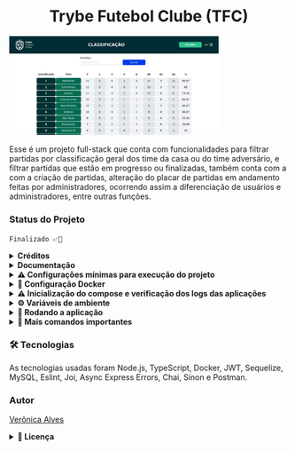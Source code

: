 <main>
  <h1 align="center">Trybe Futebol Clube (TFC)</h1>
  
  <img width='75%' src="./front-TFC.png" alt="Front-end da aplicação do TFC que mostra o campo de busca e os dados do time."/>
  
  <p>
  Esse é um projeto full-stack que conta com funcionalidades para filtrar partidas por classificação geral dos time da casa ou do time adversário, e filtrar partidas que estão em progresso ou finalizadas, também conta com a com a criação de partidas, alteração do placar de partidas em andamento feitas por administradores, ocorrendo assim a diferenciação de usuários e administradores, entre outras funções.
  </p>

  <h3>Status do Projeto</h3>
  
    Finalizado ✅🚀

<details>
    <summary><strong>Créditos</strong></summary>
    
    O Front-end foi feito pela equipe de devs da Trybe, para agilizar no tempo de realização do projeto pelo aluno, mas isso apenas acontece pois compreendemos a estrutura do React e a lógica realizada nesse projeto!

</details>

<details>
    <summary><strong>Documentação</strong></summary>
    
    A documentação da API está disponível no site do Postman. Para acessar a documentação, siga estes passos:

  - Acesse a <a href="https://www.postman.com/veronica-alves/workspace/trybe-futebol-clube/api/3555f031-b7a9-47d9-99b7-87e89ecbd0f5/documentation/21412246-507882f8-768f-4993-9064-71d9220c294b">documentação</a>.
  - Se você não tiver uma conta no Postman, será necessário criar uma para acessá-la.
  - Depois de acessar a documentação, revise as solicitações, corpos e respostas para entender melhor como usar a API.

</details>
 
<details>
    <summary><strong>⚠️ Configurações mínimas para execução do projeto</strong></summary><br />

Na sua máquina você deve ter:

 - Sistema Operacional Distribuição Unix
 - Node versão 16
 - Docker
 - Docker-compose versão >=1.29.2

➡️ O `node` deve ter versão igual ou superior à `16.15.0 LTS`:
  - Rode os comandos abaixo para instalar a versão correta de `node` e usá-la:
    - `nvm install 16 --lts`
    - `nvm use 16`
    - `nvm alias default 16`

➡️ O`docker-compose` deve ter versão igual ou superior à`ˆ1.29.2`

</details>

<details>
    <summary><strong>🐳 Configuração Docker</strong></summary><br />

  ### Docker e Docker-compose

  ⚠ O seu docker-compose precisa estar na versão 1.29 ou superior.  ⚠

⚠️ **Atenção:**

- O arquivo `docker-compose.yml` pode ser utilizado para executar a aplicação na sua máquina local, para isso é necessário executar o comando `npm run compose:up` na raiz do projeto.
- Caso você queira realizar modificações no projeto, prefira o usar o comando `npm run compose:up:dev`, pois diferente do comando anterior este comando está configurado para compartilhar volumes com o _docker_, e também utiliza o _script_ que realiza o _live-reload_ ao fazer modificações no _back-end_. Somente quando instalar uma nova depêndencia ou alterar algum arquivo na raiz do backend, você deverá realizar o re-build do seu compose, pois o volume está mapeando somente alterações dentro da pasta `src` Você pode verificar essas configurações explorando o arquivo `docker-compose.dev.yml` e comparar com `docker-compose.yml`.

</details>

<details>
    <summary><strong>⚠️ Inicialização do compose e verificação dos logs das aplicações </strong></summary><br />

- Considerando o uso do parâmetro `healthcheck` em cada container do seu `docker-compose.yml`, a inicialização dos containers deve aguardar o comando de status de saúde (o que valida se aquele container está operacional ou não):
  - No container `db`, representado por um comando `ping` no banco de dados;
  - No back-end, representado por um comando `lsof`, que vai procurar aplicações ativas na porta definida (por padrão, no caso `3001`);
  - No front-end, representado por um comando `lsof`, que vai procurar aplicações ativas na porta definida (por padrão, no caso `3000`).

    ⚠️ Ao rodar a aplicação no back-end para visualizar o retorno da API, esteja atento a porta, pois a 3001 está sendo usada no docker, o que pode ocasionar em conflito, assim apenas mude o valor da porta. Exemplo: `APP_PORT=3003`.

</details>

<details id='Variaveis-de-ambiente'>
    <summary><strong>⚙️ Variáveis de ambiente</strong></summary><br />

  **No diretório `app/backend/` configure os valores de acordo com o cenário do seu ambiente (credenciais de banco de dados, secrets desejadas e etc)**. Isso vai permitir que você inicialize a aplicação fora do _container_ e ela se conecte com seu banco local caso deseje.
 > `./app/backend/.env`
  ```txt
  JWT_SECRET=jwt_secret
  APP_PORT=3001
  DB_USER=seu_user
  DB_PASS=sua_senha
  DB_HOST=localhost
  DB_PORT=3306
  ```
  ⚠️ Em JWT_SECRET receberá como valor a senha do administrador ou do usuário. É possível verificá-las no diretório `app/backend/src/database/seeders` na semente que contém o nome `user`.
</details>

<details>
  <summary><strong>🎲 Rodando a aplicação</strong></summary>
<br>

#### **Na raíz do projeto**

    npm install -> instala as aplicações front e back.

#### **No Back-end**

    npm run db:reset -> Recria a base de dados.
    npm run dev -> Roda a aplicação na porta escolhida por você na variavél de ambiente ou por padrão na porta 3001.
    npm run test:coverage -> Mostra a cobertura de testes por arquivo.

⚠️ Quaisquer execução referente ao sequelize-cli deve ser realizada dentro do diretório app/backend. Certifique-se de que antes de rodar comandos do sequelize já existe uma versão compilada do back-end (diretório app/build), caso contrário basta executar `npm run build` para compilar. O sequelize só funcionará corretamente se o projeto estiver compilado.

#### **No Front-end**

    npm start -> roda a aplicação visual para a interação.

</details>

<details>
    <summary><strong>🎲 Mais comandos importantes</strong></summary>

#### **Na raíz do projeto**

- Você pode **subir ou descer uma aplicação do compose**, utilizando `npm run` com os scripts `compose:up`, `compose:down`, ou `compose:up:dev`, `compose:down:dev`;
- Os comando de _compose_ anteriores estão configurados para executar o _docker-compose_ com o terminal desanexado (detached mode `-d`). Caso queira acompanhar os logs de um serviço em tempo real pelo terminal, basta executar `npm run logs [nome_do_servico]` onde _nome_do_servico_ é opcional e pode receber os serviços _backend_, _frontend_ ou _db_;

</details>

  <h3>🛠 Tecnologias</h3>
  
  <p>As tecnologias usadas foram Node.js, TypeScript, Docker, JWT, Sequelize, MySQL, Eslint, Joi, Async Express Errors, Chai, Sinon e Postman.</p>

  <h3>Autor</h3>

  <a href='https://github.com/Veronica-Alfr'>Verônica Alves</a>

  <details>
    <summary><strong>📜 Licença</strong></summary>
 

      TERMS AND CONDITIONS FOR USE, REPRODUCTION, AND DISTRIBUTION

      1. Definitions.

      "License" shall mean the terms and conditions for use, reproduction, and
      distribution as defined by Sections 1 through 9 of this document.

      "Licensor" shall mean the copyright owner or entity authorized by the copyright
      owner that is granting the License.

      "Legal Entity" shall mean the union of the acting entity and all other entities
      that control, are controlled by, or are under common control with that entity.
      For the purposes of this definition, "control" means (i) the power, direct or
      indirect, to cause the direction or management of such entity, whether by
      contract or otherwise, or (ii) ownership of fifty percent (50%) or more of the
      outstanding shares, or (iii) beneficial ownership of such entity.

      "You" (or "Your") shall mean an individual or Legal Entity exercising
      permissions granted by this License.

      "Source" form shall mean the preferred form for making modifications, including
      but not limited to software source code, documentation source, and configuration
      files.

      "Object" form shall mean any form resulting from mechanical transformation or
      translation of a Source form, including but not limited to compiled object code,
      generated documentation, and conversions to other media types.

      "Work" shall mean the work of authorship, whether in Source or Object form, made
      available under the License, as indicated by a copyright notice that is included
      in or attached to the work (an example is provided in the Appendix below).

      "Derivative Works" shall mean any work, whether in Source or Object form, that
      is based on (or derived from) the Work and for which the editorial revisions,
      annotations, elaborations, or other modifications represent, as a whole, an
      original work of authorship. For the purposes of this License, Derivative Works
      shall not include works that remain separable from, or merely link (or bind by
      name) to the interfaces of, the Work and Derivative Works thereof.

      "Contribution" shall mean any work of authorship, including the original version
      of the Work and any modifications or additions to that Work or Derivative Works
      thereof, that is intentionally submitted to Licensor for inclusion in the Work
      by the copyright owner or by an individual or Legal Entity authorized to submit
      on behalf of the copyright owner. For the purposes of this definition,
      "submitted" means any form of electronic, verbal, or written communication sent
      to the Licensor or its representatives, including but not limited to
      communication on electronic mailing lists, source code control systems, and
      issue tracking systems that are managed by, or on behalf of, the Licensor for
      the purpose of discussing and improving the Work, but excluding communication
      that is conspicuously marked or otherwise designated in writing by the copyright
      owner as "Not a Contribution."

      "Contributor" shall mean Licensor and any individual or Legal Entity on behalf
      of whom a Contribution has been received by Licensor and subsequently
      incorporated within the Work.

      2. Grant of Copyright License.

      Subject to the terms and conditions of this License, each Contributor hereby
      grants to You a perpetual, worldwide, non-exclusive, no-charge, royalty-free,
      irrevocable copyright license to reproduce, prepare Derivative Works of,
      publicly display, publicly perform, sublicense, and distribute the Work and such
      Derivative Works in Source or Object form.

      3. Grant of Patent License.

      Subject to the terms and conditions of this License, each Contributor hereby
      grants to You a perpetual, worldwide, non-exclusive, no-charge, royalty-free,
      irrevocable (except as stated in this section) patent license to make, have
      made, use, offer to sell, sell, import, and otherwise transfer the Work, where
      such license applies only to those patent claims licensable by such Contributor
      that are necessarily infringed by their Contribution(s) alone or by combination
      of their Contribution(s) with the Work to which such Contribution(s) was
      submitted. If You institute patent litigation against any entity (including a
      cross-claim or counterclaim in a lawsuit) alleging that the Work or a
      Contribution incorporated within the Work constitutes direct or contributory
      patent infringement, then any patent licenses granted to You under this License
      for that Work shall terminate as of the date such litigation is filed.

      4. Redistribution.

      You may reproduce and distribute copies of the Work or Derivative Works thereof
      in any medium, with or without modifications, and in Source or Object form,
      provided that You meet the following conditions:

      You must give any other recipients of the Work or Derivative Works a copy of
      this License; and
      You must cause any modified files to carry prominent notices stating that You
      changed the files; and
      You must retain, in the Source form of any Derivative Works that You distribute,
      all copyright, patent, trademark, and attribution notices from the Source form
      of the Work, excluding those notices that do not pertain to any part of the
      Derivative Works; and
      If the Work includes a "NOTICE" text file as part of its distribution, then any
      Derivative Works that You distribute must include a readable copy of the
      attribution notices contained within such NOTICE file, excluding those notices
      that do not pertain to any part of the Derivative Works, in at least one of the
      following places: within a NOTICE text file distributed as part of the
      Derivative Works; within the Source form or documentation, if provided along
      with the Derivative Works; or, within a display generated by the Derivative
      Works, if and wherever such third-party notices normally appear. The contents of
      the NOTICE file are for informational purposes only and do not modify the
      License. You may add Your own attribution notices within Derivative Works that
      You distribute, alongside or as an addendum to the NOTICE text from the Work,
      provided that such additional attribution notices cannot be construed as
      modifying the License.
      You may add Your own copyright statement to Your modifications and may provide
      additional or different license terms and conditions for use, reproduction, or
      distribution of Your modifications, or for any such Derivative Works as a whole,
      provided Your use, reproduction, and distribution of the Work otherwise complies
      with the conditions stated in this License.

      5. Submission of Contributions.

      Unless You explicitly state otherwise, any Contribution intentionally submitted
      for inclusion in the Work by You to the Licensor shall be under the terms and
      conditions of this License, without any additional terms or conditions.
      Notwithstanding the above, nothing herein shall supersede or modify the terms of
      any separate license agreement you may have executed with Licensor regarding
      such Contributions.

      6. Trademarks.

      This License does not grant permission to use the trade names, trademarks,
      service marks, or product names of the Licensor, except as required for
      reasonable and customary use in describing the origin of the Work and
      reproducing the content of the NOTICE file.

      7. Disclaimer of Warranty.

      Unless required by applicable law or agreed to in writing, Licensor provides the
      Work (and each Contributor provides its Contributions) on an "AS IS" BASIS,
      WITHOUT WARRANTIES OR CONDITIONS OF ANY KIND, either express or implied,
      including, without limitation, any warranties or conditions of TITLE,
      NON-INFRINGEMENT, MERCHANTABILITY, or FITNESS FOR A PARTICULAR PURPOSE. You are
      solely responsible for determining the appropriateness of using or
      redistributing the Work and assume any risks associated with Your exercise of
      permissions under this License.

      8. Limitation of Liability.

      In no event and under no legal theory, whether in tort (including negligence),
      contract, or otherwise, unless required by applicable law (such as deliberate
      and grossly negligent acts) or agreed to in writing, shall any Contributor be
      liable to You for damages, including any direct, indirect, special, incidental,
      or consequential damages of any character arising as a result of this License or
      out of the use or inability to use the Work (including but not limited to
      damages for loss of goodwill, work stoppage, computer failure or malfunction, or
      any and all other commercial damages or losses), even if such Contributor has
      been advised of the possibility of such damages.

      9. Accepting Warranty or Additional Liability.

      While redistributing the Work or Derivative Works thereof, You may choose to
      offer, and charge a fee for, acceptance of support, warranty, indemnity, or
      other liability obligations and/or rights consistent with this License. However,
      in accepting such obligations, You may act only on Your own behalf and on Your
      sole responsibility, not on behalf of any other Contributor, and only if You
      agree to indemnify, defend, and hold each Contributor harmless for any liability
      incurred by, or claims asserted against, such Contributor by reason of your
      accepting any such warranty or additional liability.

      END OF TERMS AND CONDITIONS

      APPENDIX: How to apply the Apache License to your work

      To apply the Apache License to your work, attach the following boilerplate
      notice, with the fields enclosed by brackets "{}" replaced with your own
      identifying information. (Don't include the brackets!) The text should be
      enclosed in the appropriate comment syntax for the file format. We also
      recommend that a file or class name and description of purpose be included on
      the same "printed page" as the copyright notice for easier identification within
      third-party archives.

         Copyright 2023 Verônica Alves

         Licensed under the Apache License, Version 2.0 (the "License");
         you may not use this file except in compliance with the License.
         You may obtain a copy of the License at

           http://www.apache.org/licenses/LICENSE-2.0

         Unless required by applicable law or agreed to in writing, software
         distributed under the License is distributed on an "AS IS" BASIS,
         WITHOUT WARRANTIES OR CONDITIONS OF ANY KIND, either express or implied.
         See the License for the specific language governing permissions and
         limitations under the License.
  
  </details>
    
</main>


